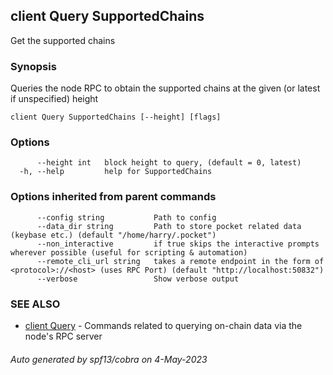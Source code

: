 ## client Query SupportedChains

Get the supported chains

### Synopsis

Queries the node RPC to obtain the supported chains at the given (or latest if unspecified) height

```
client Query SupportedChains [--height] [flags]
```

### Options

```
      --height int   block height to query, (default = 0, latest)
  -h, --help         help for SupportedChains
```

### Options inherited from parent commands

```
      --config string           Path to config
      --data_dir string         Path to store pocket related data (keybase etc.) (default "/home/harry/.pocket")
      --non_interactive         if true skips the interactive prompts wherever possible (useful for scripting & automation)
      --remote_cli_url string   takes a remote endpoint in the form of <protocol>://<host> (uses RPC Port) (default "http://localhost:50832")
      --verbose                 Show verbose output
```

### SEE ALSO

* [client Query](client_Query.md)	 - Commands related to querying on-chain data via the node's RPC server

###### Auto generated by spf13/cobra on 4-May-2023
